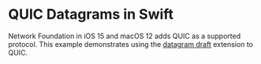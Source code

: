 # QUIC Datagrams in Swift

Network Foundation in iOS 15 and macOS 12 adds QUIC as a supported protocol. This example demonstrates using the [datagram draft](https://github.com/quicwg/datagram) extension to QUIC.
